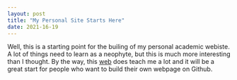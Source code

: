 ```yaml
---
layout: post
title: "My Personal Site Starts Here"
date: 2021-16-19
---
```


Well, this is a starting point for the builing of my personal academic webiste. A lot of things need to learn as a neophyte, but this is much more interesting than I thought.
By the way, this [web](http://jmcglone.com/guides/github-pages/) does teach me a lot and it will be a great start for people who want to build their own webpage on Github.

